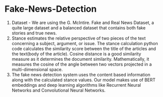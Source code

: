 # Fake-News-Detection
1. Dataset - We are using the G. McIntire. Fake and Real News Dataset, a quite large dataset and a balanced dataset that contains both fake stories and true news.
2. Stance estimates the relative perspective of two pieces of the text concerning a subject, argument, or issue. The stance calculation python code calculates the similarity score between the title of the articles and the text(body of the article).
Cosine distance is a good similarity measure as it determines the document similarity. Mathematically, it measures the cosine of the angle between two vectors projected in a multi-dimensional space. 
3. The fake news detection system uses the content based information along with the calculated stance values. Our model makes use of BERT embeddings and deep learning algorithms like Recurrent Neural Networks and Convolutional Neural Networks.
